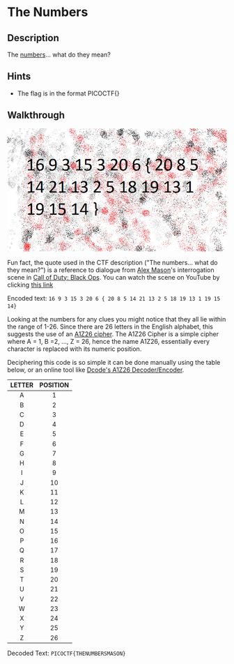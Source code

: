 # The Numbers

## Description

The [numbers](./the_numbers.png "Series of enciphered numbers")... what do they mean?

## Hints

* The flag is in the format PICOCTF{}

## Walkthrough

![Series of enciphered numbers](./the_numbers.png "Series of enciphered numbers")

Fun fact, the quote used in the CTF description ("The numbers... what do they mean?") is a reference to dialogue from [Alex Mason](https://callofduty.fandom.com/wiki/Alex_Mason "Call of Duty Wiki article for Alex Mason")'s interrogation scene in [Call of Duty: Black Ops](https://en.wikipedia.org/wiki/Call_of_Duty%3A_Black_Ops "Wikipedia article for Call of Duty: Black Ops"). You can watch the scene on YouTube by clicking [this link](https://www.youtube.com/watch?v=vVPT0JT1dOw "Alex Mason's interrogation on YouTube - The numbers Mason, what do they mean?")

Encoded text: ```16 9 3 15 3 20 6 { 20 8 5 14 21 13 2 5 18 19 13 1 19 15 14}```

Looking at the numbers for any clues you might notice that they all lie within the range of 1-26. Since there are 26 letters in the English alphabet, this suggests the use of an [A1Z26 cipher](https://www.dcode.fr/letter-number-cipher "Dcode article and decoder/encoder for A1Z26 Cipher"). The A1Z26 Cipher is a simple cipher where A = 1, B =2, ..., Z = 26, hence the name A1Z26, essentially every character is replaced with its numeric position.

Deciphering this code is so simple it can be done manually using the table below, or an online tool like [Dcode's A1Z26 Decoder/Encoder](https://www.dcode.fr/letter-number-cipher "Dcode article and decoder/encoder for A1Z26 Cipher").

| **LETTER** | **POSITION** |
|:----------:|:------------:|
| A          | 1            |
| B          | 2            |
| C          | 3            |
| D          | 4            |
| E          | 5            |
| F          | 6            |
| G          | 7            |
| H          | 8            |
| I          | 9            |
| J          | 10           |
| K          | 11           |
| L          | 12           |
| M          | 13           |
| N          | 14           |
| O          | 15           |
| P          | 16           |
| Q          | 17           |
| R          | 18           |
| S          | 19           |
| T          | 20           |
| U          | 21           |
| V          | 22           |
| W          | 23           |
| X          | 24           |
| Y          | 25           |
| Z          | 26           |


Decoded Text: ```PICOCTF{THENUMBERSMASON}```
